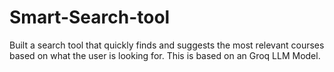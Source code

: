 # Smart-Search-tool
Built a search tool that quickly finds and suggests the most relevant courses based on what the user is looking for. This is based on an Groq LLM Model.
